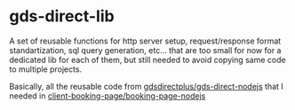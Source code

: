 # gds-direct-lib

A set of reusable functions for http server setup, request/response format standartization, sql query generation, etc... that are too small for now for a dedicated lib for each of them, but still needed to avoid copying same code to multiple projects.

Basically, all the reusable code from [gdsdirectplus/gds-direct-nodejs](https://gitlab.dyninno.net/gdsdirectplus/gds-direct-nodejs) that I needed in [client-booking-page/booking-page-nodejs](https://gitlab.dyninno.net/client-booking-page/booking-page-nodejs)